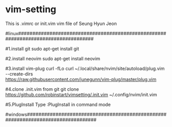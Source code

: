 # vim-setting
This is .vimrc or init.vim vim file of Seung Hyun Jeon

#linux###################################################################################

#1.install git
sudo apt-get install git

#2.install neovim
sudo apt-get install neovim

#3.install vim-plug
curl -fLo curl ~/.local/share/nvim/site/autoload/plug.vim --create-dirs \
    https://raw.githubusercontent.com/junegunn/vim-plug/master/plug.vim

#4.clone .init.vim from git
git clone https://github.com/robinstart/vimsetting/.init.vim ~/.config/nvim/init.vim

#5.PlugInstall
Type :PlugInstall in command mode 

#windows#################################################################################



